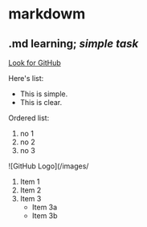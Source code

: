 # **markdowm**
## .md learning; *simple task*
[Look for GitHub](http://github.com)

Here's list:
* This is simple.
* This is clear.

Ordered list:

1. no 1
2. no 2
3. no 3

![GitHub Logo](/images/

1. Item 1
2. Item 2
3. Item 3
   * Item 3a
   * Item 3b
